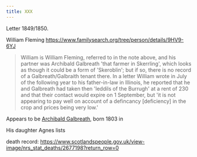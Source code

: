```yaml
---
title: XXX
---
```



Letter 1849/1850.

William Fleming https://www.familysearch.org/tree/person/details/9HV9-6YJ

> William is William Fleming, referred to in the note above, and
> his partner was Archibald Galbreath 'that farmer in Skerrling', which looks
> as though it could be a form of 'Skeroblin'; but if so, there is no record of a 
> Galbreath/Galbraith tenant there. In a letter William wrote in July of the following
> year to his father-in-law in Illinois, he reported that he and Galbreath
> had taken then 'leddils of the Burrugh' at a rent of 230 and that their contact
> would expire on 1 September, but 'it is not appearing to pay well on account of
> a defincancy [deficiency] in the crop and prices being very low.'
>

Appears to be [Archibald Galbreath](/people/galbreath-archibald-1803.md), born 1803 in 

His daughter Agnes lists

death record:
https://www.scotlandspeople.gov.uk/view-image/nrs_stat_deaths/2677198?return_row=0

